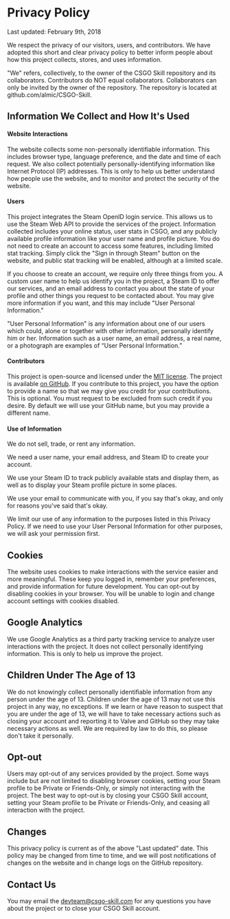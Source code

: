 # Privacy Policy
Last updated: February 9th, 2018

We respect the privacy of our visitors, users, and contributors. We have adopted this short and clear privacy policy to better inform people about how this project collects, stores, and uses information.

"We" refers, collectively, to the owner of the CSGO Skill repository and its collaborators. Contributors do NOT equal collaborators. Collaborators can only be invited by the owner of the repository. The repository is located at github.com/almic/CSGO-Skill.

## Information We Collect and How It's Used
#### Website Interactions
The website collects some non-personally identifiable information. This includes browser type, language preference, and the date and time of each request. We also collect potentially personally-identifying information like Internet Protocol (IP) addresses. This is only to help us better understand how people use the website, and to monitor and protect the security of the website.

#### Users
This project integrates the Steam OpenID login service. This allows us to use the Steam Web API to provide the services of the project. Information collected includes your online status, user stats in CSGO, and any publicly available profile information like your user name and profile picture. You do not need to create an account to access some features, including limited stat tracking. Simply click the "Sign in through Steam" button on the website, and public stat tracking will be enabled, although at a limited scale.

If you choose to create an account, we require only three things from you. A custom user name to help us identify you in the project, a Steam ID to offer our services, and an email address to contact you about the state of your profile and other things you request to be contacted about. You may give more information if you want, and this may include "User Personal Information."

"User Personal Information" is any information about one of our users which could, alone or together with other information, personally identify him or her. Information such as a user name, an email address, a real name, or a photograph are examples of “User Personal Information.”

#### Contributors
This project is open-source and licensed under the [MIT license](http://opensource.org/licenses/mit-license.php). The project is available [on GitHub](https://github.com/flare-org/CSGO-Skill). If you contribute to this project, you have the option to provide a name so that we may give you credit for your contributions. This is optional. You must request to be excluded from such credit if you desire. By default we will use your GitHub name, but you may provide a different name.

#### Use of Information
We do not sell, trade, or rent any information.

We need a user name, your email address, and Steam ID to create your account.

We use your Steam ID to track publicly available stats and display them, as well as to display your Steam profile picture in some places.

We use your email to communicate with you, if you say that's okay, and only for reasons you've said that's okay.

We limit our use of any information to the purposes listed in this Privacy Policy. If we need to use your User Personal Information for other purposes, we will ask your permission first.

## Cookies
The website uses cookies to make interactions with the service easier and more meaningful. These keep you logged in, remember your preferences, and provide information for future development. You can opt-out by disabling cookies in your browser. You will be unable to login and change account settings with cookies disabled.

## Google Analytics
We use Google Analytics as a third party tracking service to analyze user interactions with the project. It does not collect personally identifying information. This is only to help us improve the project.

## Children Under The Age of 13
We do not knowingly collect personally identifiable information from any person under the age of 13. Children under the age of 13 may not use this project in any way, no exceptions. If we learn or have reason to suspect that you are under the age of 13, we will have to take necessary actions such as closing your account and reporting it to Valve and GitHub so they may take necessary actions as well. We are required by law to do this, so please don't take it personally.

## Opt-out
Users may opt-out of any services provided by the project. Some ways include but are not limited to disabling browser cookies, setting your Steam profile to be Private or Friends-Only, or simply not interacting with the project. The best way to opt-out is by closing your CSGO Skill account, setting your Steam profile to be Private or Friends-Only, and ceasing all interaction with the project.

## Changes
This privacy policy is current as of the above "Last updated" date. This policy may be changed from time to time, and we will post notifications of changes on the website and in change logs on the GitHub repository.

## Contact Us
You may email the devteam@csgo-skill.com for any questions you have about the project or to close your CSGO Skill account.
